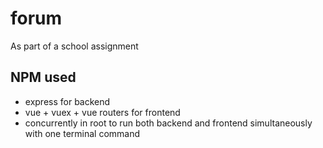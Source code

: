 # forum
As part of a school assignment

## NPM used
* express for backend
* vue + vuex + vue routers for frontend
* concurrently in root to run both backend and frontend simultaneously with one terminal command 
